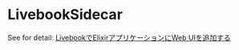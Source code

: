 # LivebookSidecar

See for detail: [LivebookでElixirアプリケーションにWeb UIを追加する](https://zenn.dev/kentarok/articles/e281f08634aede)
